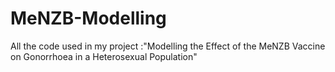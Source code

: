 # MeNZB-Modelling
All the code used in my project :"Modelling the Effect of the MeNZB Vaccine on Gonorrhoea in a Heterosexual Population"
